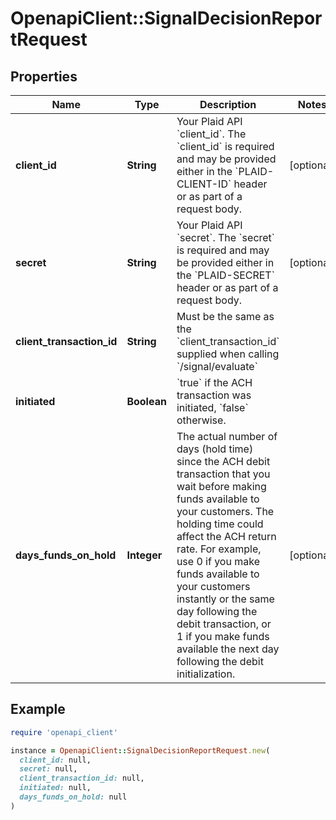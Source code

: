 # OpenapiClient::SignalDecisionReportRequest

## Properties

| Name | Type | Description | Notes |
| ---- | ---- | ----------- | ----- |
| **client_id** | **String** | Your Plaid API &#x60;client_id&#x60;. The &#x60;client_id&#x60; is required and may be provided either in the &#x60;PLAID-CLIENT-ID&#x60; header or as part of a request body. | [optional] |
| **secret** | **String** | Your Plaid API &#x60;secret&#x60;. The &#x60;secret&#x60; is required and may be provided either in the &#x60;PLAID-SECRET&#x60; header or as part of a request body. | [optional] |
| **client_transaction_id** | **String** | Must be the same as the &#x60;client_transaction_id&#x60; supplied when calling &#x60;/signal/evaluate&#x60; |  |
| **initiated** | **Boolean** | &#x60;true&#x60; if the ACH transaction was initiated, &#x60;false&#x60; otherwise. |  |
| **days_funds_on_hold** | **Integer** | The actual number of days (hold time) since the ACH debit transaction that you wait before making funds available to your customers. The holding time could affect the ACH return rate. For example, use 0 if you make funds available to your customers instantly or the same day following the debit transaction, or 1 if you make funds available the next day following the debit initialization. | [optional] |

## Example

```ruby
require 'openapi_client'

instance = OpenapiClient::SignalDecisionReportRequest.new(
  client_id: null,
  secret: null,
  client_transaction_id: null,
  initiated: null,
  days_funds_on_hold: null
)
```

